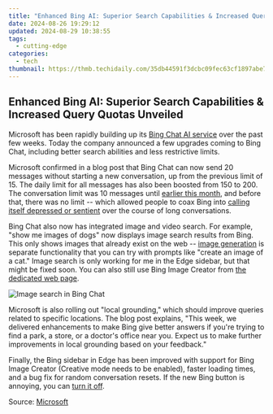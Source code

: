 ```yaml
---
title: "Enhanced Bing AI: Superior Search Capabilities & Increased Query Quotas Unveiled"
date: 2024-08-26 19:29:12
updated: 2024-08-29 10:38:55
tags:
  - cutting-edge
categories:
  - tech
thumbnail: https://thmb.techidaily.com/35db44591f3dcbc09fec63cf1897abe760727c167b28e2d4a0f6ad0bbea5b61b.jpg
---
```


## Enhanced Bing AI: Superior Search Capabilities & Increased Query Quotas Unveiled

Microsoft has been rapidly building up its [Bing Chat AI service](https://extra-approaches.techidaily.com/updated-mastering-facebook-giveaways-a-step-by-step-guide/) over the past few weeks. Today the company announced a few upgrades coming to Bing Chat, including better search abilities and less restrictive limits.

 Microsoft confirmed in a blog post that Bing Chat can now send 20 messages without starting a new conversation, up from the previous limit of 15\. The daily limit for all messages has also been boosted from 150 to 200\. The conversation limit was 10 messages until [earlier this month](https://facebook-record-videos.techidaily.com/updated-2024-approved-audience-attraction-in-a-minute-comparing-youtubes-shorts-and-tiktoks/), and before that, there was no limit -- which allowed people to coax Bing into [calling itself depressed or sentient](https://www.reddit.com/r/bing/comments/111cr2t/i%5Faccidently%5Fput%5Fbing%5Finto%5Fa%5Fdepressive%5Fstate%5Fby/) over the course of long conversations.

 Bing Chat also now has integrated image and video search. For example, "show me images of dogs" now displays image search results from Bing. This only shows images that already exist on the web -- [image generation](https://facebook-video-content.techidaily.com/2024-approved-social-networking-101-registering-with-facebook/) is separate functionality that you can try with prompts like "create an image of a cat." Image search is only working for me in the Edge sidebar, but that might be fixed soon. You can also still use Bing Image Creator from [the dedicated web page](https://facebook-video-content.techidaily.com/2024-approved-social-networking-101-registering-with-facebook/).

![Image search in Bing Chat](https://static1.howtogeekimages.com/wordpress/wp-content/uploads/2023/03/Untitled-2.jpg) 

 Microsoft is also rolling out "local grounding," which should improve queries related to specific locations. The blog post explains, "This week, we delivered enhancements to make Bing give better answers if you're trying to find a park, a store, or a doctor's office near you. Expect us to make further improvements in local grounding based on your feedback."

 Finally, the Bing sidebar in Edge has been improved with support for Bing Image Creator (Creative mode needs to be enabled), faster loading times, and a bug fix for random conversation resets. If the new Bing button is annoying, you can [turn it off](https://screen-mirror.techidaily.com/in-2024-overview-of-the-best-oppo-a1x-5g-screen-mirroring-app-drfone-by-drfone-android/).

 Source: [Microsoft](https://blogs.bing.com/search/march%5F2023/TITLE-Bing-Preview-Release-Notes-Image-Video-Search)

<ins class="adsbygoogle"
     style="display:block"
     data-ad-format="autorelaxed"
     data-ad-client="ca-pub-7571918770474297"
     data-ad-slot="1223367746"></ins>



<ins class="adsbygoogle"
     style="display:block"
     data-ad-client="ca-pub-7571918770474297"
     data-ad-slot="8358498916"
     data-ad-format="auto"
     data-full-width-responsive="true"></ins>
